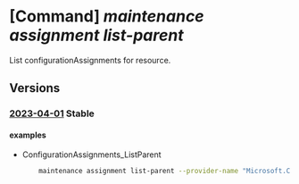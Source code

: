 # [Command] _maintenance assignment list-parent_

List configurationAssignments for resource.

## Versions

### [2023-04-01](/Resources/mgmt-plane/L3N1YnNjcmlwdGlvbnMve30vcmVzb3VyY2Vncm91cHMve30vcHJvdmlkZXJzL3t9L3t9L3t9L3t9L3t9L3Byb3ZpZGVycy9taWNyb3NvZnQubWFpbnRlbmFuY2UvY29uZmlndXJhdGlvbmFzc2lnbm1lbnRz/2023-04-01.xml) **Stable**

<!-- mgmt-plane /subscriptions/{}/resourcegroups/{}/providers/{}/{}/{}/{}/{}/providers/microsoft.maintenance/configurationassignments 2023-04-01 -->

#### examples

- ConfigurationAssignments_ListParent
    ```bash
        maintenance assignment list-parent --provider-name "Microsoft.Compute" --resource-group "examplerg" --resource-name "smdtestvm1" --resource-parent-name "smdtest1" --resource-parent-type "virtualMachineScaleSets" --resource-type "virtualMachines"
    ```
